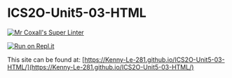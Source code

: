 # ICS2O-Unit5-03-HTML

[![Mr Coxall's Super Linter](https://github.com/Kenny-Le-281/ICS2O-Unit5-03-HTML/workflows/Mr%20Coxall's%20Super%20Linter/badge.svg)](https://github.com/Kenny-Le-281/ICS2O-Unit5-03-HTML/actions)

[![Run on Repl.it](https://repl.it/badge/github/Kenny-Le-281/ICS2O-Unit5-03-HTML)](https://repl.it/github/Kenny-Le-281/ICS2O-Unit5-03-HTML)

This site can be found at: [https://Kenny-Le-281.github.io/ICS2O-Unit5-03-HTML/](https://Kenny-Le-281.github.io/ICS2O-Unit5-03-HTML/)
